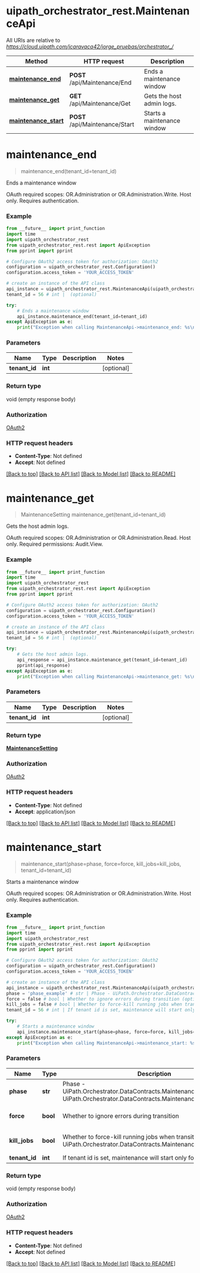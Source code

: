 # uipath_orchestrator_rest.MaintenanceApi

All URIs are relative to *https://cloud.uipath.com/jcaravaca42/jorge_pruebas/orchestrator_/*

Method | HTTP request | Description
------------- | ------------- | -------------
[**maintenance_end**](MaintenanceApi.md#maintenance_end) | **POST** /api/Maintenance/End | Ends a maintenance window
[**maintenance_get**](MaintenanceApi.md#maintenance_get) | **GET** /api/Maintenance/Get | Gets the host admin logs.
[**maintenance_start**](MaintenanceApi.md#maintenance_start) | **POST** /api/Maintenance/Start | Starts a maintenance window


# **maintenance_end**
> maintenance_end(tenant_id=tenant_id)

Ends a maintenance window

OAuth required scopes: OR.Administration or OR.Administration.Write.  Host only. Requires authentication.

### Example
```python
from __future__ import print_function
import time
import uipath_orchestrator_rest
from uipath_orchestrator_rest.rest import ApiException
from pprint import pprint

# Configure OAuth2 access token for authorization: OAuth2
configuration = uipath_orchestrator_rest.Configuration()
configuration.access_token = 'YOUR_ACCESS_TOKEN'

# create an instance of the API class
api_instance = uipath_orchestrator_rest.MaintenanceApi(uipath_orchestrator_rest.ApiClient(configuration))
tenant_id = 56 # int |  (optional)

try:
    # Ends a maintenance window
    api_instance.maintenance_end(tenant_id=tenant_id)
except ApiException as e:
    print("Exception when calling MaintenanceApi->maintenance_end: %s\n" % e)
```

### Parameters

Name | Type | Description  | Notes
------------- | ------------- | ------------- | -------------
 **tenant_id** | **int**|  | [optional] 

### Return type

void (empty response body)

### Authorization

[OAuth2](../README.md#OAuth2)

### HTTP request headers

 - **Content-Type**: Not defined
 - **Accept**: Not defined

[[Back to top]](#) [[Back to API list]](../README.md#documentation-for-api-endpoints) [[Back to Model list]](../README.md#documentation-for-models) [[Back to README]](../README.md)

# **maintenance_get**
> MaintenanceSetting maintenance_get(tenant_id=tenant_id)

Gets the host admin logs.

OAuth required scopes: OR.Administration or OR.Administration.Read.  Host only. Required permissions: Audit.View.

### Example
```python
from __future__ import print_function
import time
import uipath_orchestrator_rest
from uipath_orchestrator_rest.rest import ApiException
from pprint import pprint

# Configure OAuth2 access token for authorization: OAuth2
configuration = uipath_orchestrator_rest.Configuration()
configuration.access_token = 'YOUR_ACCESS_TOKEN'

# create an instance of the API class
api_instance = uipath_orchestrator_rest.MaintenanceApi(uipath_orchestrator_rest.ApiClient(configuration))
tenant_id = 56 # int |  (optional)

try:
    # Gets the host admin logs.
    api_response = api_instance.maintenance_get(tenant_id=tenant_id)
    pprint(api_response)
except ApiException as e:
    print("Exception when calling MaintenanceApi->maintenance_get: %s\n" % e)
```

### Parameters

Name | Type | Description  | Notes
------------- | ------------- | ------------- | -------------
 **tenant_id** | **int**|  | [optional] 

### Return type

[**MaintenanceSetting**](MaintenanceSetting.md)

### Authorization

[OAuth2](../README.md#OAuth2)

### HTTP request headers

 - **Content-Type**: Not defined
 - **Accept**: application/json

[[Back to top]](#) [[Back to API list]](../README.md#documentation-for-api-endpoints) [[Back to Model list]](../README.md#documentation-for-models) [[Back to README]](../README.md)

# **maintenance_start**
> maintenance_start(phase=phase, force=force, kill_jobs=kill_jobs, tenant_id=tenant_id)

Starts a maintenance window

OAuth required scopes: OR.Administration or OR.Administration.Write.  Host only. Requires authentication.

### Example
```python
from __future__ import print_function
import time
import uipath_orchestrator_rest
from uipath_orchestrator_rest.rest import ApiException
from pprint import pprint

# Configure OAuth2 access token for authorization: OAuth2
configuration = uipath_orchestrator_rest.Configuration()
configuration.access_token = 'YOUR_ACCESS_TOKEN'

# create an instance of the API class
api_instance = uipath_orchestrator_rest.MaintenanceApi(uipath_orchestrator_rest.ApiClient(configuration))
phase = 'phase_example' # str | Phase - UiPath.Orchestrator.DataContracts.MaintenanceState.Draining or UiPath.Orchestrator.DataContracts.MaintenanceState.Suspended (optional)
force = false # bool | Whether to ignore errors during transition (optional) (default to false)
kill_jobs = false # bool | Whether to force-kill running jobs when transitioning to UiPath.Orchestrator.DataContracts.MaintenanceState.Suspended (optional) (default to false)
tenant_id = 56 # int | If tenant id is set, maintenance will start only for this tenant (optional)

try:
    # Starts a maintenance window
    api_instance.maintenance_start(phase=phase, force=force, kill_jobs=kill_jobs, tenant_id=tenant_id)
except ApiException as e:
    print("Exception when calling MaintenanceApi->maintenance_start: %s\n" % e)
```

### Parameters

Name | Type | Description  | Notes
------------- | ------------- | ------------- | -------------
 **phase** | **str**| Phase - UiPath.Orchestrator.DataContracts.MaintenanceState.Draining or UiPath.Orchestrator.DataContracts.MaintenanceState.Suspended | [optional] 
 **force** | **bool**| Whether to ignore errors during transition | [optional] [default to false]
 **kill_jobs** | **bool**| Whether to force-kill running jobs when transitioning to UiPath.Orchestrator.DataContracts.MaintenanceState.Suspended | [optional] [default to false]
 **tenant_id** | **int**| If tenant id is set, maintenance will start only for this tenant | [optional] 

### Return type

void (empty response body)

### Authorization

[OAuth2](../README.md#OAuth2)

### HTTP request headers

 - **Content-Type**: Not defined
 - **Accept**: Not defined

[[Back to top]](#) [[Back to API list]](../README.md#documentation-for-api-endpoints) [[Back to Model list]](../README.md#documentation-for-models) [[Back to README]](../README.md)

